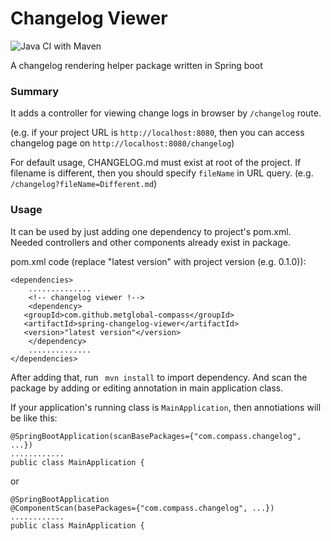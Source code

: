 # Changelog Viewer
![Java CI with Maven](https://github.com/metglobal-compass/spring-changelog-viewer/workflows/Java%20CI%20with%20Maven/badge.svg?branch=develop)

A changelog rendering helper package written in Spring boot

### Summary

It adds a controller for viewing change logs in browser by `/changelog` route.

(e.g. if your project URL is `http://localhost:8080`, then you can access changelog page on `http://localhost:8080/changelog`)

For default usage, CHANGELOG.md must exist at root of the project. If filename is different, 
then you should specify `fileName` in URL query. (e.g. `/changelog?fileName=Different.md`)

### Usage

It can be used by just adding one dependency to project's pom.xml.
 Needed controllers and other components already exist in package.
 
pom.xml code (replace "latest version" with project version (e.g. 0.1.0)):
 
 ```
 <dependencies>
     ..............
     <!-- changelog viewer !-->
     <dependency>
 	<groupId>com.github.metglobal-compass</groupId>
 	<artifactId>spring-changelog-viewer</artifactId>
 	<version>"latest version"</version>
     </dependency>
     ..............
 </dependencies>
 ```

After adding that, run `` mvn install`` to import dependency. And scan the package by 
adding or editing annotation in main application class.

If your application's running class is `MainApplication`, then annotiations will be like this:

```
@SpringBootApplication(scanBasePackages={"com.compass.changelog", ...})
............
public class MainApplication {
```

or

```
@SpringBootApplication
@ComponentScan(basePackages={"com.compass.changelog", ...})
............
public class MainApplication {
```